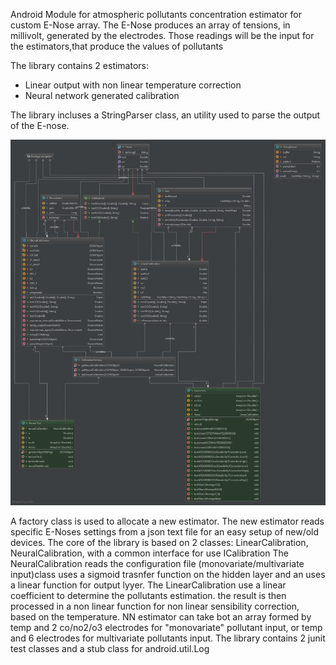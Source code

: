 Android Module for atmospheric pollutants concentration estimator for custom E-Nose array.
The E-Nose produces an array of tensions, in millivolt, generated by the electrodes. 
Those readings will be the input for the estimators,that produce the values of pollutants

The library contains 2 estimators: 
- Linear output with non linear temperature correction
- Neural network generated calibration

The library incluses a StringParser class, an utility used to parse the output of the E-nose.


![Class Diagram](/img/index.png)

A factory class is used to allocate a new estimator.
The new estimator reads specific E-Noses settings from a json text file for an easy setup of new/old devices.
The core of the library is based on 2 classes: LinearCalibration, NeuralCalibration, with a common interface for use ICalibration
The NeuralCalibration reads the configuration file (monovariate/multivariate input)class 
uses a sigmoid trasnfer function on the hidden layer and an uses  a linear function for output lyyer.
The LinearCalibration use a linear coefficient to determine the pollutants estimation. the result is then processed in 
a non linear function for non linear sensibility correction, based on the temperature.
NN estimator can take bot an array formed by temp and 2 co/no2/o3 electrodes for "monovariate" pollutant input, or temp and 6 electrodes for multivariate pollutants input.
The library contains 2 junit test classes and a stub class for android.util.Log
